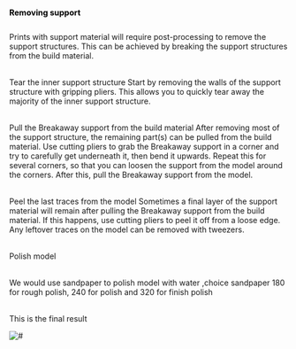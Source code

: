 <!-- postprocess/process.md -->
<h1 style="font-size:1.5vw"><span style="color:black">Removing support</span></h1>
<br>
Prints with support material will require post-processing to remove the support structures. This can be achieved by breaking the support structures from the build material.

<br>Tear the inner support structure
Start by removing the walls of the support structure with gripping pliers. This allows you to quickly tear away the majority of the inner support structure.

<br>Pull the Breakaway support from the build material
After removing most of the support structure, the remaining part(s) can be pulled from the build material. Use cutting pliers to grab the Breakaway support in a corner and try to carefully get underneath it, then bend it upwards. Repeat this for several corners, so that you can loosen the support from the model around the corners. After this, pull the Breakaway support from the model.

<br>Peel the last traces from the model
Sometimes a final layer of the support material will remain after pulling the Breakaway support from the build material. If this happens, use cutting pliers to peel it off from a loose edge. Any leftover traces on the model can be removed with tweezers.

<br>Polish model

<br>We would use sandpaper to polish model with water ,choice sandpaper 180 for rough polish, 240 for polish and 320 for finish polish

<br>This is the final result
<br>
<div class="loader"><img src="images/3pieces.jpg" alt="#" /></div>
